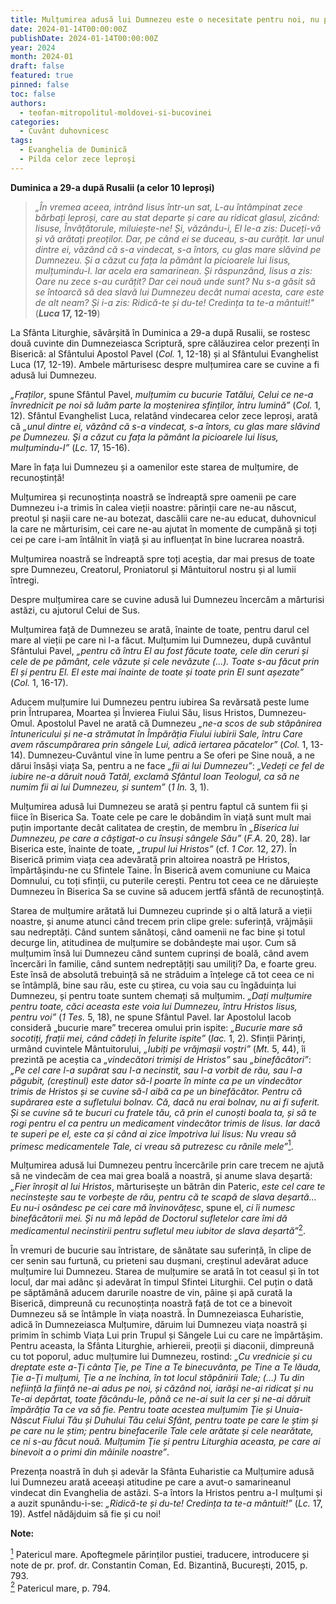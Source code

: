 ```yaml
---
title: Mulțumirea adusă lui Dumnezeu este o necesitate pentru noi, nu pentru El
date: 2024-01-14T00:00:00Z
publishDate: 2024-01-14T00:00:00Z
year: 2024
month: 2024-01
draft: false
featured: true
pinned: false
toc: false
authors:
  - teofan-mitropolitul-moldovei-si-bucovinei  
categories:
  - Cuvânt duhovnicesc
tags:
  - Evanghelia de Duminică
  - Pilda celor zece leproși
---
```

**Duminica a 29-a după Rusalii (a celor 10 leproși)**

> _„În vremea aceea, intrând Iisus într-un sat, L-au întâmpinat zece bărbați leproși, care au stat departe și care au ridicat glasul, zicând: Iisuse, Învățătorule, miluiește-ne! Și, văzându-i, El le-a zis: Duceți-vă și vă arătați preoților. Dar, pe când ei se duceau, s-au curățit. Iar unul dintre ei, văzând că s-a vindecat, s-a întors, cu glas mare slăvind pe Dumnezeu. Și a căzut cu fața la pământ la picioarele lui Iisus, mulțumindu-I. Iar acela era samarinean. Și răspunzând, Iisus a zis: Oare nu zece s-au curățit? Dar cei nouă unde sunt? Nu s-a găsit să se întoarcă să dea slavă lui Dumnezeu decât numai acesta, care este de alt neam? Și i-a zis: Ridică-te și du-te! Credința ta te-a mântuit!"_ (**_Luca_ 17, 12-19**)

La Sfânta Liturghie, săvârșită în Duminica a 29-a după Rusalii, se rostesc două cuvinte din Dumnezeiasca Scriptură, spre călăuzirea celor prezenți în Biserică: al Sfântului Apostol Pavel (_Col._ 1, 12-18) și al Sfântului Evanghelist Luca (17, 12-19). Ambele mărturisesc despre mulțumirea care se cuvine a fi adusă lui Dumnezeu.

_„Fraților_, spune Sfântul Pavel, _mulțumim cu bucurie Tatălui, Celui ce ne-a învrednicit pe noi să luăm parte la moștenirea sfinților, întru lumină”_ (_Col._ 1, 12). Sfântul Evanghelist Luca, relatând vindecarea celor zece leproși, arată că _„unul dintre ei, văzând că s-a vindecat, s-a întors, cu glas mare slăvind pe Dumnezeu. Şi a căzut cu fața la pământ la picioarele lui Iisus, mulțumindu-I”_ (_Lc._ 17, 15-16).

Mare în fața lui Dumnezeu și a oamenilor este starea de mulțumire, de recunoștință!

Mulțumirea și recunoștința noastră se îndreaptă spre oamenii pe care Dumnezeu i-a trimis în calea vieții noastre: părinții care ne-au născut, preotul și nașii care ne-au botezat, dascălii care ne-au educat, duhovnicul la care ne mărturisim, cei care ne-au ajutat în momente de cumpănă și toți cei pe care i-am întâlnit în viață și au influențat în bine lucrarea noastră.

Mulțumirea noastră se îndreaptă spre toți aceștia, dar mai presus de toate spre Dumnezeu, Creatorul, Proniatorul și Mântuitorul nostru și al lumii întregi.

Despre mulțumirea care se cuvine adusă lui Dumnezeu încercăm a mărturisi astăzi, cu ajutorul Celui de Sus.

Mulțumirea față de Dumnezeu se arată, înainte de toate, pentru darul cel mare al vieții pe care ni l-a făcut. Mulțumim lui Dumnezeu, după cuvântul Sfântului Pavel, _„pentru că întru El au fost făcute toate, cele din ceruri și cele de pe pământ, cele văzute și cele nevăzute (…). Toate s-au făcut prin El și pentru El. El este mai înainte de toate și toate prin El sunt așezate”_ (_Col._ 1, 16-17).

Aducem mulțumire lui Dumnezeu pentru iubirea Sa revărsată peste lume prin Întruparea, Moartea și Învierea Fiului Său, Iisus Hristos, Dumnezeu-Omul. Apostolul Pavel ne arată că Dumnezeu _„ne-a scos de sub stăpânirea întunericului și ne-a strămutat în Împărăția Fiului iubirii Sale, întru Care avem răscumpărarea prin sângele Lui, adică iertarea păcatelor”_ (_Col._ 1, 13-14). Dumnezeu-Cuvântul vine în lume pentru a Se oferi pe Sine nouă, a ne dărui însăși viața Sa, pentru a ne face _„fii ai lui Dumnezeu”_: _„Vedeți ce fel de iubire ne-a dăruit nouă Tatăl, exclamă Sfântul Ioan Teologul, ca să ne numim fii ai lui Dumnezeu, și suntem”_ (_1 In._ 3, 1).

Mulțumirea adusă lui Dumnezeu se arată și pentru faptul că suntem fii și fiice în Biserica Sa. Toate cele pe care le dobândim în viață sunt mult mai puțin importante decât calitatea de creștin, de membru în _„Biserica lui Dumnezeu, pe care a câștigat-o cu însuși sângele Său”_ (_F.A._ 20, 28). Iar Biserica este, înainte de toate, _„trupul lui Hristos”_ (cf. _1 Cor._ 12, 27). În Biserică primim viața cea adevărată prin altoirea noastră pe Hristos, împărtășindu-ne cu Sfintele Taine. În Biserică avem comuniune cu Maica Domnului, cu toți sfinții, cu puterile cerești. Pentru tot ceea ce ne dăruiește Dumnezeu în Biserica Sa se cuvine să aducem jertfă sfântă de recunoștință.

Starea de mulțumire arătată lui Dumnezeu cuprinde și o altă latură a vieții noastre, și anume atunci când trecem prin clipe grele: suferință, vrăjmășii sau nedreptăți. Când suntem sănătoși, când oamenii ne fac bine și totul decurge lin, atitudinea de mulțumire se dobândește mai ușor. Cum să mulțumim însă lui Dumnezeu când suntem cuprinși de boală, când avem încercări în familie, când suntem nedreptățiți sau umiliți? Da, e foarte greu. Este însă de absolută trebuință să ne străduim a înțelege că tot ceea ce ni se întâmplă, bine sau rău, este cu știrea, cu voia sau cu îngăduința lui Dumnezeu, și pentru toate suntem chemați să mulțumim. _„Dați mulțumire pentru toate, căci aceasta este voia lui Dumnezeu, întru Hristos Iisus, pentru voi”_ (_1 Tes._ 5, 18), ne spune Sfântul Pavel. Iar Apostolul Iacob consideră „bucurie mare” trecerea omului prin ispite: _„Bucurie mare să socotiți, frații mei, când cădeți în felurite ispite”_ (_Iac._ 1, 2). Sfinții Părinți, urmând cuvintele Mântuitorului, _„Iubiți pe vrăjmașii voștri”_ (_Mt._ 5, 44), îi prezintă pe aceștia ca _„vindecători trimiși de Hristos”_ sau _„binefăcători”_: _„Pe cel care l-a supărat sau l-a necinstit, sau l-a vorbit de rău, sau l-a păgubit, (creștinul) este dator să-l poarte în minte ca pe un vindecător trimis de Hristos și se cuvine să-l aibă ca pe un binefăcător. Pentru că supărarea este a sufletului bolnav. Că, dacă nu erai bolnav, nu ai fi suferit. Și se cuvine să te bucuri cu fratele tău, că prin el cunoști boala ta, și să te rogi pentru el ca pentru un medicament vindecător trimis de Iisus. Iar dacă te superi pe el, este ca și când ai zice împotriva lui Iisus: Nu vreau să primesc medicamentele Tale, ci vreau să putrezesc cu rănile mele”_<a id="note_1" href="#note_def_1" class="ppc-note"><sup>1</sup></a>.

Mulțumirea adusă lui Dumnezeu pentru încercările prin care trecem ne ajută să ne vindecăm de cea mai grea boală a noastră, și anume slava deșartă: _„Fier înroșit al lui Hristos_, mărturisește un bătrân din Pateric, _este cel care te necinstește sau te vorbește de rău, pentru că te scapă de slava deșartă… Eu nu-i osândesc pe cei care mă învinovățesc_, spune el, _ci îi numesc binefăcătorii mei. Și nu mă lepăd de Doctorul sufletelor care îmi dă medicamentul necinstirii pentru sufletul meu iubitor de slava deșartă”_<a id="note_2" href="#note_def_2" class="ppc-note"><sup>2</sup></a>.

În vremuri de bucurie sau întristare, de sănătate sau suferință, în clipe de cer senin sau furtună, cu prieteni sau dușmani, creștinul adevărat aduce mulțumire lui Dumnezeu. Starea de mulțumire se arată în tot ceasul și în tot locul, dar mai adânc și adevărat în timpul Sfintei Liturghii. Cel puțin o dată pe săptămână aducem darurile noastre de vin, pâine și apă curată la Biserică, dimpreună cu recunoștința noastră față de tot ce a binevoit Dumnezeu să se întâmple în viața noastră. În Dumnezeiasca Euharistie, adică în Dumnezeiasca Mulțumire, dăruim lui Dumnezeu viața noastră și primim în schimb Viața Lui prin Trupul și Sângele Lui cu care ne împărtășim. Pentru aceasta, la Sfânta Liturghie, arhiereii, preoții și diaconii, dimpreună cu tot poporul, aduc mulțumire lui Dumnezeu, rostind: _„Cu vrednicie și cu dreptate este a-Ţi cânta Ţie, pe Tine a Te binecuvânta, pe Tine a Te lăuda, Ţie a-Ţi mulțumi, Ţie a ne închina, în tot locul stăpânirii Tale; (…) Tu din neființă la ființă ne-ai adus pe noi, și căzând noi, iarăși ne-ai ridicat și nu Te-ai depărtat, toate făcându-le, până ce ne-ai suit la cer și ne-ai dăruit împărăția Ta ce va să fie. Pentru toate acestea mulțumim Ţie și Unuia-Născut Fiului Tău și Duhului Tău celui Sfânt, pentru toate pe care le știm și pe care nu le știm; pentru binefacerile Tale cele arătate și cele nearătate, ce ni s-au făcut nouă. Mulțumim Ţie și pentru Liturghia aceasta, pe care ai binevoit a o primi din mâinile noastre”_.

Prezența noastră în duh și adevăr la Sfânta Euharistie ca Mulțumire adusă lui Dumnezeu arată aceeași atitudine pe care a avut-o samarineanul vindecat din Evanghelia de astăzi. S-a întors la Hristos pentru a-I mulțumi și a auzit spunându-i-se: _„Ridică-te și du-te! Credința ta te-a mântuit!”_ (_Lc._ 17, 19). Astfel nădăjduim să fie și cu noi!

**Note:**

<a id="note_def_1" href="#note_1" class="ppc-note-def"><sup>1</sup></a> Patericul mare. Apoftegmele părinților pustiei, traducere, introducere și note de pr. prof. dr. Constantin Coman, Ed. Bizantină, București, 2015, p. 793.  
<a id="note_def_2" href="#note_2" class="ppc-note-def"><sup>2</sup></a> Patericul mare, p. 794.
